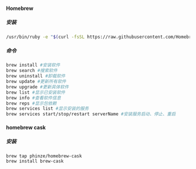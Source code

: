 #### Homebrew

##### 安装

```bash
/usr/bin/ruby -e "$(curl -fsSL https://raw.githubusercontent.com/Homebrew/install/master/instd
```

##### 命令

```bash
brew install #安装软件
brew search #搜索软件
brew uninstall #卸载软件
brew update #更新所有软件
brew upgrade #更新具体软件
brew list #显示已安装软件
brew info #查看软件信息
brew reps #显示包依赖
brew services list #显示安装的服务
brew services start/stop/restart serverName #安装服务启动、停止、重启
```

#### homebrew cask

##### 安装

```
brew tap phinze/homebrew-cask
brew install brew-cask
```



